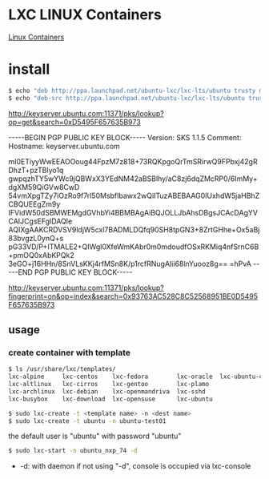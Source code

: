 LXC LINUX Containers
========================================

[Linux Containers](https://linuxcontainers.org/ja/)

# install
```bash
$ echo "deb http://ppa.launchpad.net/ubuntu-lxc/lxc-lts/ubuntu trusty main" | sudo tee /etc/apt/sources.list.d/lxc_ltc.list
$ echo "deb-src http://ppa.launchpad.net/ubuntu-lxc/lxc-lts/ubuntu trusty main" | sudo tee /etc/apt/sources.list.d/lxc_ltc.list
```

http://keyserver.ubuntu.com:11371/pks/lookup?op=get&search=0xD5495F657635B973

-----BEGIN PGP PUBLIC KEY BLOCK-----
Version: SKS 1.1.5
Comment: Hostname: keyserver.ubuntu.com

mI0ETiyyWwEEAOOoug44FpzM7z818+73RQKpgoQrTmSRirwQ9FPbxj42gRDhzT+pzTBlyo1q
gwpqzhTY5wYWc9jQBWxX3YEdNM42aBSBlhy/aC8zj6dqZMcRP0/6ImMy+dgXM59QiGVw8CwD
54vmXpgTZy7iOzRo9f7rl50MsbfIbawx2wQiITuzABEBAAG0IUxhdW5jaHBhZCBQUEEgZm9y
IFVidW50dSBMWEMgdGVhbYi4BBMBAgAiBQJOLLJbAhsDBgsJCAcDAgYVCAIJCgsEFgIDAQIe
AQIXgAAKCRDVSV9ldjW5cxl7BADMLDQfq90SH8tpGN3+8ZrtGHhe+Ox5aBj83bvgzL0ynQ+s
pG33VD/P+ITMALE2+QIWgl0XfeWmKAbr0m0mdoudfOSxRKMiq4nfSrnC6B+pmOQ0xAbKPQk2
3eGO+j16HHn/8SnVLsKKj4rfMSn8K/p1rcfRNugAIii68lnYuooz8g==
=hPvA
-----END PGP PUBLIC KEY BLOCK-----


http://keyserver.ubuntu.com:11371/pks/lookup?fingerprint=on&op=index&search=0x93763AC528C8C52568951BE0D5495F657635B973



## usage

### create container with template

```bash
$ ls /usr/share/lxc/templates/
lxc-alpine     lxc-centos    lxc-fedora        lxc-oracle  lxc-ubuntu-cloud
lxc-altlinux   lxc-cirros    lxc-gentoo        lxc-plamo
lxc-archlinux  lxc-debian    lxc-openmandriva  lxc-sshd
lxc-busybox    lxc-download  lxc-opensuse      lxc-ubuntu

$ sudo lxc-create -t <template name> -n <dest name>
$ sudo lxc-create -t ubuntu -n ubuntu-test01
```


 the default user is "ubuntu" with password "ubuntu"


```bash
$ sudo lxc-start -n ubuntu_nxp_74 -d
```

* -d: with daemon
if not using "-d", console is occupied via lxc-console



